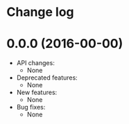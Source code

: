 Change log
==========

0.0.0 (2016-00-00)
==================

* API changes:
  * None
* Deprecated features:
  * None
* New features:
  * None
* Bug fixes:
  * None
